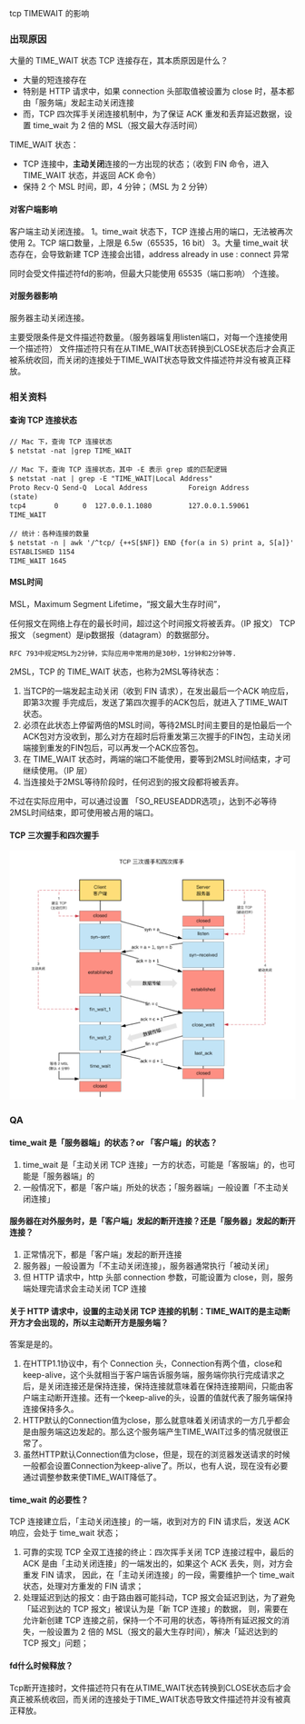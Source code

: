tcp TIMEWAIT 的影响

### 出现原因

大量的 TIME_WAIT 状态 TCP 连接存在，其本质原因是什么？

- 大量的短连接存在
- 特别是 HTTP 请求中，如果 connection 头部取值被设置为 close 时，基本都由「服务端」发起主动关闭连接
- 而，TCP 四次挥手关闭连接机制中，为了保证 ACK 重发和丢弃延迟数据，设置 time_wait 为 2 倍的 MSL（报文最大存活时间）

TIME_WAIT 状态：

- TCP 连接中，**主动关闭**连接的一方出现的状态；（收到 FIN 命令，进入 TIME_WAIT 状态，并返回 ACK 命令）
- 保持 2 个 MSL 时间，即，4 分钟；（MSL 为 2 分钟）

#### 对客户端影响

客户端主动关闭连接。
1。time_wait 状态下，TCP 连接占用的端口，无法被再次使用
2。TCP 端口数量，上限是 6.5w（65535，16 bit）
3。大量 time_wait 状态存在，会导致新建 TCP 连接会出错，address already in use : connect 异常

同时会受文件描述符fd的影响，但最大只能使用 65535（端口影响） 个连接。


#### 对服务器影响

服务器主动关闭连接。

主要受限条件是文件描述符数量。（服务器端复用listen端口，对每一个连接使用一个描述符）
文件描述符只有在从TIME_WAIT状态转换到CLOSE状态后才会真正被系统收回，而关闭的连接处于TIME_WAIT状态导致文件描述符并没有被真正释放。

### 相关资料

#### 查询 TCP 连接状态

```
// Mac 下，查询 TCP 连接状态
$ netstat -nat |grep TIME_WAIT
​
// Mac 下，查询 TCP 连接状态，其中 -E 表示 grep 或的匹配逻辑
$ netstat -nat | grep -E "TIME_WAIT|Local Address"
Proto Recv-Q Send-Q  Local Address          Foreign Address        (state)
tcp4       0      0  127.0.0.1.1080         127.0.0.1.59061        TIME_WAIT
​
// 统计：各种连接的数量
$ netstat -n | awk '/^tcp/ {++S[$NF]} END {for(a in S) print a, S[a]}'
ESTABLISHED 1154
TIME_WAIT 1645

```

#### MSL时间

MSL，Maximum Segment Lifetime，“报文最大生存时间”，

任何报文在网络上存在的最长时间，超过这个时间报文将被丢弃。（IP 报文）
TCP报文 （segment）是ip数据报（datagram）的数据部分。

`RFC 793中规定MSL为2分钟，实际应用中常用的是30秒，1分钟和2分钟等.`

2MSL，TCP 的 TIME_WAIT 状态，也称为2MSL等待状态：

1. 当TCP的一端发起主动关闭（收到 FIN 请求），在发出最后一个ACK 响应后，即第3次握 手完成后，发送了第四次握手的ACK包后，就进入了TIME_WAIT状态。
2. 必须在此状态上停留两倍的MSL时间，等待2MSL时间主要目的是怕最后一个 ACK包对方没收到，那么对方在超时后将重发第三次握手的FIN包，主动关闭端接到重发的FIN包后，可以再发一个ACK应答包。
3. 在 TIME_WAIT 状态时，两端的端口不能使用，要等到2MSL时间结束，才可继续使用。（IP 层）
4. 当连接处于2MSL等待阶段时，任何迟到的报文段都将被丢弃。

不过在实际应用中，可以通过设置 「SO_REUSEADDR选项」，达到不必等待2MSL时间结束，即可使用被占用的端口。

#### TCP 三次握手和四次握手

![TCP 三次握手和四次握手](img/tcp-build-and-close-link.png)

### QA

#### time_wait 是「服务器端」的状态？or 「客户端」的状态？
1. time_wait 是「主动关闭 TCP 连接」一方的状态，可能是「客服端」的，也可能是「服务器端」的
2. 一般情况下，都是「客户端」所处的状态；「服务器端」一般设置「不主动关闭连接」
 
#### 服务器在对外服务时，是「客户端」发起的断开连接？还是「服务器」发起的断开连接？
1. 正常情况下，都是「客户端」发起的断开连接
2. 服务器」一般设置为「不主动关闭连接」，服务器通常执行「被动关闭」
3. 但 HTTP 请求中，http 头部 connection 参数，可能设置为 close，则，服务端处理完请求会主动关闭 TCP 连接

#### 关于 HTTP 请求中，设置的主动关闭 TCP 连接的机制：TIME_WAIT的是主动断开方才会出现的，所以主动断开方是服务端？

答案是是的。
1. 在HTTP1.1协议中，有个 Connection 头，Connection有两个值，close和keep-alive，这个头就相当于客户端告诉服务端，服务端你执行完成请求之后，是关闭连接还是保持连接，保持连接就意味着在保持连接期间，只能由客户端主动断开连接。还有一个keep-alive的头，设置的值就代表了服务端保持连接保持多久。
2. HTTP默认的Connection值为close，那么就意味着关闭请求的一方几乎都会是由服务端这边发起的。那么这个服务端产生TIME_WAIT过多的情况就很正常了。
3. 虽然HTTP默认Connection值为close，但是，现在的浏览器发送请求的时候一般都会设置Connection为keep-alive了。所以，也有人说，现在没有必要通过调整参数来使TIME_WAIT降低了。


#### time_wait 的必要性？

TCP 连接建立后，「主动关闭连接」的一端，收到对方的 FIN 请求后，发送 ACK 响应，会处于 time_wait 状态；

1. 可靠的实现 TCP 全双工连接的终止：四次挥手关闭 TCP 连接过程中，最后的 ACK 是由「主动关闭连接」的一端发出的，如果这个 ACK 丢失，则，对方会重发 FIN 请求，
因此，在「主动关闭连接」的一段，需要维护一个 time_wait 状态，处理对方重发的 FIN 请求；
2. 处理延迟到达的报文：由于路由器可能抖动，TCP 报文会延迟到达，为了避免「延迟到达的 TCP 报文」被误认为是「新 TCP 连接」的数据，
则，需要在允许新创建 TCP 连接之前，保持一个不可用的状态，等待所有延迟报文的消失，一般设置为 2 倍的 MSL（报文的最大生存时间），解决「延迟达到的 TCP 报文」问题；

#### fd什么时候释放？

Tcp断开连接时，文件描述符只有在从TIME_WAIT状态转换到CLOSE状态后才会真正被系统收回，而关闭的连接处于TIME_WAIT状态导致文件描述符并没有被真正释放。